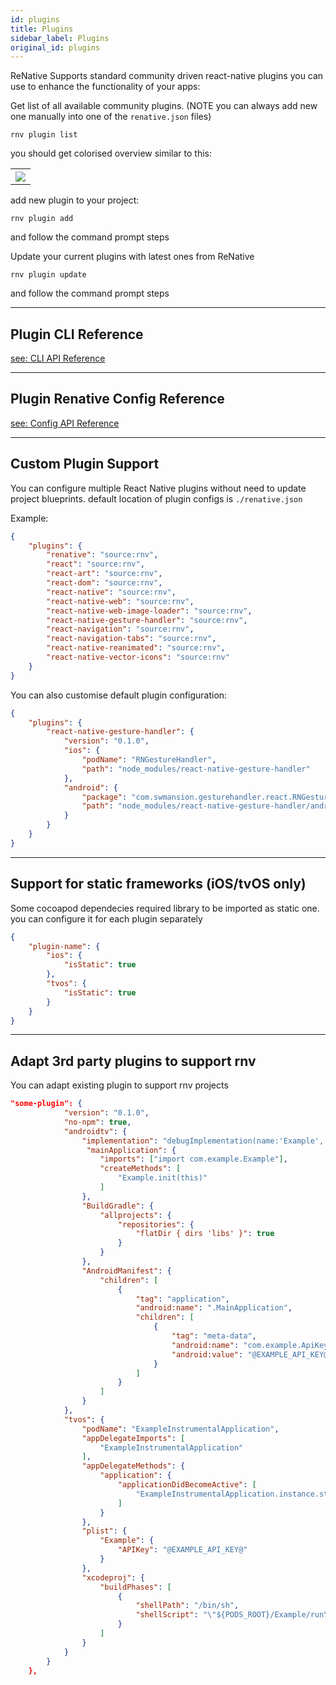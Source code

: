 ```yaml
---
id: plugins
title: Plugins
sidebar_label: Plugins
original_id: plugins
---
```



ReNative Supports standard community driven react-native plugins you can use to enhance the functionality of your apps:

Get list of all available community plugins. (NOTE you can always add new one manually into one of the `renative.json` files)

`rnv plugin list`

you should get colorised overview similar to this:

<table>
  <tr>
    <th>
      <img src="https://renative.org/img/cli_plugins.png" />
    </th>
  </tr>
</table>

add new plugin to your project:

`rnv plugin add`

and follow the command prompt steps

Update your current plugins with latest ones from ReNative

`rnv plugin update`

and follow the command prompt steps

---
## Plugin CLI Reference

[see: CLI API Reference](../api/cli.md)

---
## Plugin Renative Config Reference

[see: Config API Reference](../api/json-config.md#plugins)

---
## Custom Plugin Support

You can configure multiple React Native plugins without need to update project blueprints.
default location of plugin configs is `./renative.json`

Example:

```json
{
    "plugins": {
        "renative": "source:rnv",
        "react": "source:rnv",
        "react-art": "source:rnv",
        "react-dom": "source:rnv",
        "react-native": "source:rnv",
        "react-native-web": "source:rnv",
        "react-native-web-image-loader": "source:rnv",
        "react-native-gesture-handler": "source:rnv",
        "react-navigation": "source:rnv",
        "react-navigation-tabs": "source:rnv",
        "react-native-reanimated": "source:rnv",
        "react-native-vector-icons": "source:rnv"
    }
}
```

You can also customise default plugin configuration:

```json
{
    "plugins": {
        "react-native-gesture-handler": {
            "version": "0.1.0",
            "ios": {
                "podName": "RNGestureHandler",
                "path": "node_modules/react-native-gesture-handler"
            },
            "android": {
                "package": "com.swmansion.gesturehandler.react.RNGestureHandlerPackage",
                "path": "node_modules/react-native-gesture-handler/android"
            }
        }
    }
}
```

---
## Support for static frameworks (iOS/tvOS only)

Some cocoapod dependecies required library to be imported as static one. you can configure it for each plugin separately

```json
{
    "plugin-name": {
        "ios": {
            "isStatic": true
        },
        "tvos": {
            "isStatic": true
        }
    }
}
```

---
## Adapt 3rd party plugins to support rnv

You can adapt existing plugin to support rnv projects

```json
"some-plugin": {
            "version": "0.1.0",
            "no-npm": true,
            "androidtv": {
                "implementation": "debugImplementation(name:'Example', ext:'aar')\nreleaseImplementation(name:'ExampleProduction', ext:'aar')",
                 "mainApplication": {
                    "imports": ["import com.example.Example"],
                    "createMethods": [
                        "Example.init(this)"
                    ]
                },
                "BuildGradle": {
                    "allprojects": {
                        "repositories": {
                            "flatDir { dirs 'libs' }": true
                        }
                    }
                },
                "AndroidManifest": {
                    "children": [
                        {
                            "tag": "application",
                            "android:name": ".MainApplication",
                            "children": [
                                {
                                    "tag": "meta-data",
                                    "android:name": "com.example.ApiKey",
                                    "android:value": "@EXAMPLE_API_KEY@"
                                }
                            ]
                        }
                    ]
                }
            },
            "tvos": {
                "podName": "ExampleInstrumentalApplication",
                "appDelegateImports": [
                    "ExampleInstrumentalApplication"
                ],
                "appDelegateMethods": {
                    "application": {
                        "applicationDidBecomeActive": [
                            "ExampleInstrumentalApplication.instance.start()"
                        ]
                    }
                },
                "plist": {
                    "Example": {
                        "APIKey": "@EXAMPLE_API_KEY@"
                    }
                },
                "xcodeproj": {
                    "buildPhases": [
                        {
                            "shellPath": "/bin/sh",
                            "shellScript": "\"${PODS_ROOT}/Example/run\" @EXAMPLE_API_KEY@"
                        }
                    ]
                }
            }
        }
    },

```
